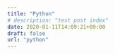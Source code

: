 ```yaml
---
title: "Python"
# description: "test post index"
date: 2020-01-11T14:09:21+09:00 
draft: false
url: "python"
---
```



